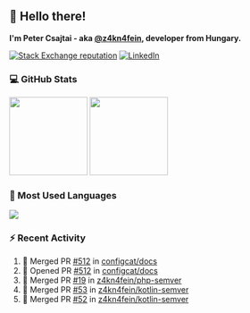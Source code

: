 ## 👋 Hello there!

**I'm Peter Csajtai - aka [@z4kn4fein](https://github.com/z4kn4fein), developer from Hungary.**

[![Stack Exchange reputation](https://img.shields.io/stackexchange/stackoverflow/r/8700582?color=orange&label=reputation&logo=stackoverflow&style=for-the-badge)](https://stackoverflow.com/users/8700582)
[![LinkedIn](https://img.shields.io/badge/linkedin-%230077B5.svg?style=for-the-badge&logo=linkedin&logoColor=white)](https://www.linkedin.com/in/csajtai-p%C3%A9ter-45395341/)

### 💻 GitHub Stats

<div>
  <img height="140px" src="https://github-readme-stats-pcsajtai.vercel.app/api?username=z4kn4fein&show_icons=true&hide_border=true&count_private=true&custom_title=Stats&theme=dracula&line_height=24&hide_title=true">
  <img height="140px" src="https://streak-stats.demolab.com?user=z4kn4fein&theme=dracula&hide_border=true">
  
</div>

### :toolbox: Most Used Languages

<img src="https://github-readme-stats-pcsajtai.vercel.app/api/top-langs/?username=z4kn4fein&theme=dracula&hide_border=true&layout=compact&langs_count=8&hide_title=true">

### :zap: Recent Activity

<!--START_SECTION:activity-->
1. 🎉 Merged PR [#512](https://github.com/configcat/docs/pull/512) in [configcat/docs](https://github.com/configcat/docs)
2. 💪 Opened PR [#512](https://github.com/configcat/docs/pull/512) in [configcat/docs](https://github.com/configcat/docs)
3. 🎉 Merged PR [#19](https://github.com/z4kn4fein/php-semver/pull/19) in [z4kn4fein/php-semver](https://github.com/z4kn4fein/php-semver)
4. 🎉 Merged PR [#53](https://github.com/z4kn4fein/kotlin-semver/pull/53) in [z4kn4fein/kotlin-semver](https://github.com/z4kn4fein/kotlin-semver)
5. 🎉 Merged PR [#52](https://github.com/z4kn4fein/kotlin-semver/pull/52) in [z4kn4fein/kotlin-semver](https://github.com/z4kn4fein/kotlin-semver)
<!--END_SECTION:activity-->
